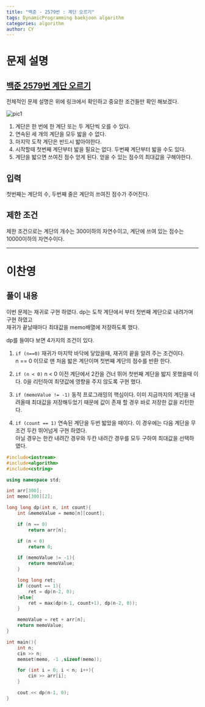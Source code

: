 ```yaml
---
title: "백준 - 2579번 : 계단 오르기"
tags: DynamicProgramming baekjoon algorithm
categories: algorithm
author: CY
---
```


# 문제 설명

## [백준 2579번 계단 오르기](https://www.acmicpc.net/problem/2579)

전체적인 문제 설명은 위에 링크에서 확인하고 중요한 조건들만 확인 해보겠다.

![pic1](https://www.acmicpc.net/upload/images/f62omMF2kQYD5rDct.png)

1. 계단은 한 번에 한 계단 또는 두 계단씩 오를 수 있다.
2. 연속된 세 개의 계단을 모두 밟을 수 없다.
3. 마지막 도착 계단은 반드시 밟아야한다.
4. 시작할때 첫번째 계단부터 밟을 필요는 없다. 두번째 계단부터 밟을 수도 있다.
5. 계단을 밟으면 쓰여진 점수 얻게 된다. 얻을 수 있는 점수의 최대값을 구해야한다.

## 입력

첫번째는 계단의 수, 두번째 줄은 계단의 쓰여진 점수가 주어진다.

## 제한 조건

제한 조건으로는 계단의 개수는 300이하의 자연수이고, 계단에 쓰여 있는 점수는 10000이하의 자연수이다.

---

# 이찬영

## 풀이 내용

이번 문제는 재귀로 구현 하였다.
dp는 도착 계단에서 부터 첫번째 계단으로 내려가며 구현 하였고  
재귀가 끝날때마다 최대값을 memo배열에 저장하도록 했다.

dp를 들여다 보면 4가지의 조건이 있다.

1. `if (n==0)` 재귀가 마지막 바닥에 닿았을때, 재귀의 끝을 알려 주는 조건이다.  
   n == 0 이므로 맨 처음 밟은 계단이며 첫번째 계단의 점수를 반환 한다.

2. `if (n < 0)` n < 0 이전 계단에서 2칸을 건너 뛰어 첫번째 계단을 밟지 못했을때 이다. 0을 리턴하여 최댓값에 영향을 주지 않도록 구현 했다.

3. `if (memoValue != -1)` 동적 프로그래밍의 핵심이다. 이미 지금까지의 계단을 내려올때 최대값을 저장해두었기 때문에 값이 존재 할 경우 바로 저장한 값을 리턴한다.

4. `if (count == 1)` 연속된 계단을 두번 밟았을 때이다. 이 경우에는 다음 계단을 무조건 두칸 뛰어넘게 구현 하였다.  
   아닐 경우는 한칸 내려간 경우와 두칸 내려간 경우를 모두 구하여 최대값을 선택하였다.

```cpp
#include<iostream>
#include<algorithm>
#include<cstring>

using namespace std;

int arr[300];
int memo[300][2];

long long dp(int n, int count){
    int &memoValue = memo[n][count];

    if (n == 0)
        return arr[n];

    if (n < 0)
        return 0;

    if (memoValue != -1){
        return memoValue;
    }

    long long ret;
    if (count == 1){
        ret = dp(n-2, 0);
    }else{
        ret = max(dp(n-1, count+1), dp(n-2, 0));
    }

    memoValue = ret + arr[n];
    return memoValue;
}

int main(){
    int n;
    cin >> n;
    memset(memo, -1 ,sizeof(memo));

    for (int i = 0; i < n; i++){
        cin >> arr[i];
    }

    cout << dp(n-1, 0);
}
```